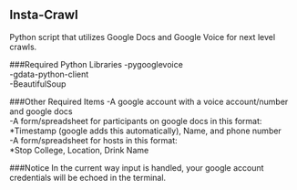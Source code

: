 Insta-Crawl
-----------

Python script that utilizes Google Docs and Google Voice for next level crawls.

###Required Python Libraries
-pygooglevoice  
-gdata-python-client  
-BeautifulSoup  

###Other Required Items
-A google account with a voice account/number and google docs  
-A form/spreadsheet for participants on google docs in this format:  
    *Timestamp (google adds this automatically), Name, and phone number  
-A form/spreadsheet for hosts in this format:  
    *Stop College, Location, Drink Name  

###Notice
In the current way input is handled, your google account credentials will be
echoed in the terminal.